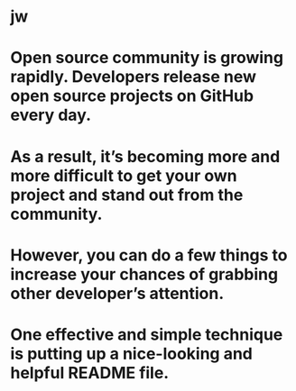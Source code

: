 # jw
# Open source community is growing rapidly. Developers release new open source projects on GitHub every day. 
# As a result, it’s becoming more and more difficult to get your own project and stand out from the community. 
# However, you can do a few things to increase your chances of grabbing other developer’s attention. 
# One effective and simple technique is putting up a nice-looking and helpful README file. 

